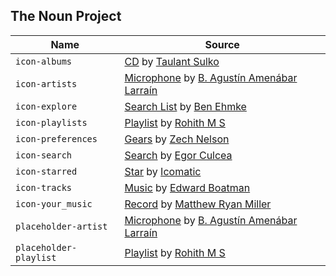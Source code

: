 ## The Noun Project

| Name                     | Source                                                                                                                                       |
---------------------------|----------------------------------------------------------------------------------------------------------------------------------------------|
| ``icon-albums``          | [CD](http://thenounproject.com/term/cd/7234/) by [Taulant Sulko](http://thenounproject.com/taulantsulko/)                                    |
| ``icon-artists``         | [Microphone](http://thenounproject.com/term/microphone/54088/) by [B. Agustín Amenábar Larraín](http://thenounproject.com/agustin.amenabar/) |
| ``icon-explore``         | [Search List](http://thenounproject.com/term/search-list/29506/) by [Ben Ehmke](http://thenounproject.com/bemky/)                            |
| ``icon-playlists``       | [Playlist](http://thenounproject.com/term/playlist/56188/) by [Rohith M S](http://thenounproject.com/rohithdezinr/)                          |
| ``icon-preferences``     | [Gears](http://thenounproject.com/term/gears/50446/) by [Zech Nelson](http://thenounproject.com/zechnelson/)                                 |
| ``icon-search``          | [Search](http://thenounproject.com/term/search/14173/) by [Egor Culcea](http://thenounproject.com/egor.c/)                                   |
| ``icon-starred``         | [Star](http://thenounproject.com/term/star/18944/) by [Icomatic](http://thenounproject.com/Icomatic/)                                        |
| ``icon-tracks``          | [Music](http://thenounproject.com/term/music/111/) by [Edward Boatman](http://thenounproject.com/edward/)                                    |
| ``icon-your_music``      | [Record](http://thenounproject.com/term/record/15789/) by [Matthew Ryan Miller](http://thenounproject.com/mattermill/)                       |
| ``placeholder-artist``   | [Microphone](http://thenounproject.com/term/microphone/54088/) by [B. Agustín Amenábar Larraín](http://thenounproject.com/agustin.amenabar/) |
| ``placeholder-playlist`` | [Playlist](http://thenounproject.com/term/playlist/56188/) by [Rohith M S](http://thenounproject.com/rohithdezinr/)                          |